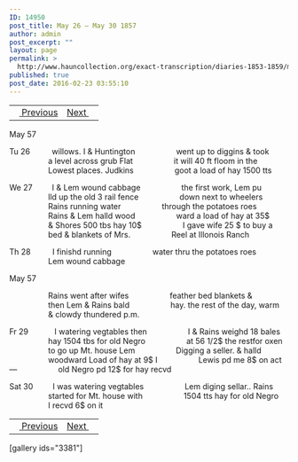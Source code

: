 ```yaml
---
ID: 14950
post_title: May 26 – May 30 1857
author: admin
post_excerpt: ""
layout: page
permalink: >
  http://www.hauncollection.org/exact-transcription/diaries-1853-1859/may-26-may-30-1857/
published: true
post_date: 2016-02-23 03:55:10
---
```

<table style="width: 100%;" align="center">
<tbody>
<tr>
<td><a href="http://www.hauncollection.org/version-2/diaries-1853-1859/may-22-may-26-1857/"><img src="https://lh3.googleusercontent.com/-EFJpxxNiPNw/VqgtWBCZrMI/AAAAAAAAAFU/WfY4lPFWWkg/s800-Ic42/Soeb-Plain-Arrows-8-10px.png" alt="" width="10" height="10" /> Previous</a></td>
<td style="text-align: right;"><a href="http://www.hauncollection.org/version-2/diaries-1853-1859/may-30-june-2-1857/">Next <img src="https://lh3.googleusercontent.com/-67k0cYlpXHw/VqgtWKz1MXI/AAAAAAAAAFU/k9PW_Piyurk/s800-Ic42/Soeb-Plain-Arrows-5-10px.png" alt="" width="10" height="10" /></a></td>
</tr>
</tbody>
</table>
May 57

Tu 26          willows. I &amp; Huntington
<span style="margin-left: 70px;">went up to diggins &amp; took
<span style="margin-left: 70px;">a level across grub Flat
<span style="margin-left: 70px;">it will 40 ft floom in the
<span style="margin-left: 70px;">Lowest places. Judkins
<span style="margin-left: 70px;">goot a load of hay 1500 tts</span></span></span></span></span>

We 27         I &amp; Lem wound cabbage
<span style="margin-left: 70px;">the first work, Lem pu
<span style="margin-left: 70px;">lld up the old 3 rail fence
<span style="margin-left: 70px;">down next to wheelers
<span style="margin-left: 70px;">Rains running water
<span style="margin-left: 70px;">through the potatoes roes
<span style="margin-left: 70px;">Rains &amp; Lem halld wood
<span style="margin-left: 70px;">ward a load of hay at 35$
<span style="margin-left: 70px;">&amp; Shores 500 tbs hay 10$
<span style="margin-left: 70px;">I gave wife 25 $ to buy a
<span style="margin-left: 70px;">bed &amp; blankets of Mrs.
<span style="margin-left: 70px;">Reel at Illonois Ranch</span></span></span></span></span></span></span></span></span></span></span>

Th 28          I finishd running
<span style="margin-left: 70px;">water thru the potatoes roes
<span style="margin-left: 70px;">Lem wound cabbage</span></span>

May 57

<span style="margin-left: 70px;">Rains went after wifes
<span style="margin-left: 70px;">feather bed blankets &amp;
<span style="margin-left: 70px;">then Lem &amp; Rains bald
<span style="margin-left: 70px;">hay. the rest of the day, warm
<span style="margin-left: 70px;">&amp; clowdy thundered p.m.</span></span></span></span></span>

Fr 29            I watering vegtables then
<span style="margin-left: 70px;">I &amp; Rains weighd 18 bales
<span style="margin-left: 70px;">hay 1504 tbs for old Negro
<span style="margin-left: 70px;">at 56 1/2$ the restfor oxen
<span style="margin-left: 70px;">to go up Mt. house Lem
<span style="margin-left: 70px;">Digging a seller. &amp; halld
<span style="margin-left: 70px;">woodward Load of hay at 9$ I
<span style="margin-left: 70px;">Lewis pd me 8$ on act—
<span style="margin-left: 70px;">old Negro pd 12$ for hay recvd</span></span></span></span></span></span></span></span>

Sat 30         I was watering vegtables
<span style="margin-left: 70px;">Lem diging sellar.. Rains
<span style="margin-left: 70px;">started for Mt. house with
<span style="margin-left: 70px;">1504 tts hay for old Negro
<span style="margin-left: 70px;">I recvd 6$ on it</span></span></span></span>
<table style="width: 100%;" align="center">
<tbody>
<tr>
<td><a href="http://www.hauncollection.org/version-2/diaries-1853-1859/may-22-may-26-1857/"><img src="https://lh3.googleusercontent.com/-EFJpxxNiPNw/VqgtWBCZrMI/AAAAAAAAAFU/WfY4lPFWWkg/s800-Ic42/Soeb-Plain-Arrows-8-10px.png" alt="" width="10" height="10" /> Previous</a></td>
<td style="text-align: right;"><a href="http://www.hauncollection.org/version-2/diaries-1853-1859/may-30-june-2-1857/">Next <img src="https://lh3.googleusercontent.com/-67k0cYlpXHw/VqgtWKz1MXI/AAAAAAAAAFU/k9PW_Piyurk/s800-Ic42/Soeb-Plain-Arrows-5-10px.png" alt="" width="10" height="10" /></a></td>
</tr>
</tbody>
</table>
[gallery ids="3381"]